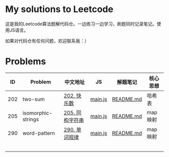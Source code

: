 # My solutions to Leetcode

这是我的Leetcode算法题解代码仓。一边练习一边学习，刷题同时记录笔记。使用JS语言。

如果对代码仓有任何问题，欢迎联系我：）

# Problems

| ID   | Problem            | 中文地址                                                     |                              JS                              |                           解题笔记                           | 核心思想 |
| ---- | ------------------ | ------------------------------------------------------------ | :----------------------------------------------------------: | :----------------------------------------------------------: | -------- |
| 202  | two-sum            | [202. 快乐数](https://leetcode-cn.com/problems/happy-number/) | [main.js](https://github.com/Elylicery/LeetCode-Solutions/blob/main/201-300/0202-happy-number/main.js) | [README.md](https://github.com/Elylicery/LeetCode-Solutions/blob/main/201-300/0202-happy-number/README.md) | 哈希表   |
| 205  | isomorphic-strings | [205. 同构字符串](https://leetcode-cn.com/problems/isomorphic-strings/) | [main.js](https://github.com/Elylicery/LeetCode-Solutions/blob/main/201-300/0205-isomorphic-strings/main.js) | [README.md](https://github.com/Elylicery/LeetCode-Solutions/blob/main/201-300/0205-isomorphic-strings/README.md) | map映射  |
| 290  | word-pattern       | [290. 单词规律](https://leetcode-cn.com/problems/word-pattern/) | [main.js](https://github.com/Elylicery/LeetCode-Solutions/blob/main/201-300/0290-word-pattern/main.js) | [README.md](https://github.com/Elylicery/LeetCode-Solutions/blob/main/201-300/0290-word-pattern/README.md) | map映射  |
|      |                    |                                                              |                                                              |                                                              |          |
|      |                    |                                                              |                                                              |                                                              |          |
|      |                    |                                                              |                                                              |                                                              |          |
|      |                    |                                                              |                                                              |                                                              |          |
|      |                    |                                                              |                                                              |                                                              |          |

